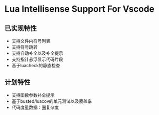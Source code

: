 # Lua Intellisense Support For Vscode

## 已实现特性

* 支持文件内符号列表
* 支持符号跳转
* 支持自动补全以及补全提示
* 支持指针悬浮显示代码片段
* 基于luacheck的静态检查

## 计划特性

* 支持函数参数补全提示
* 基于busted/luacov的单元测试以及覆盖率
* 代码度量数据：圈复杂度